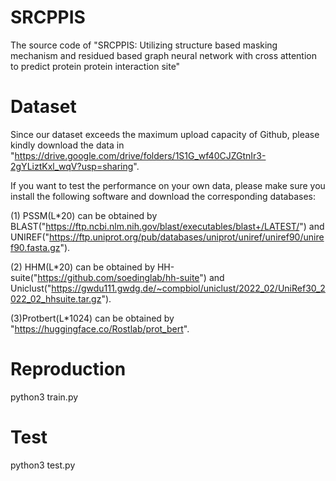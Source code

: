 # SRCPPIS
The source code of "SRCPPIS: Utilizing structure based masking
mechanism and residued based graph neural network
with cross attention to predict protein protein
interaction site"

# Dataset
Since our dataset exceeds the maximum upload capacity of Github, please kindly download the data in "https://drive.google.com/drive/folders/1S1G_wf40CJZGtnIr3-2gYLiztKxl_wqV?usp=sharing".




If you want to test the performance on your own data, please make sure you install the following software and download the corresponding databases:

(1) PSSM(L*20) can be obtained by BLAST("https://ftp.ncbi.nlm.nih.gov/blast/executables/blast+/LATEST/") and UNIREF("https://ftp.uniprot.org/pub/databases/uniprot/uniref/uniref90/uniref90.fasta.gz").

(2) HHM(L*20) can be obtained by HH-suite("https://github.com/soedinglab/hh-suite") and Uniclust("https://gwdu111.gwdg.de/~compbiol/uniclust/2022_02/UniRef30_2022_02_hhsuite.tar.gz").

(3)Protbert(L*1024) can be obtained by "https://huggingface.co/Rostlab/prot_bert".

# Reproduction
python3 train.py
# Test
python3 test.py



